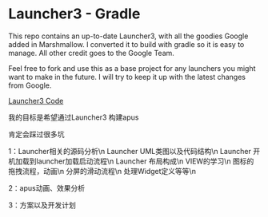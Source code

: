 # Launcher3 - Gradle

This repo contains an up-to-date Launcher3, with all the goodies Google added in Marshmallow. I converted it to build with gradle so it is easy to manage. All other credit goes to the Google Team.

Feel free to fork and use this as a base project for any launchers you might want to make in the future. I will try to keep it up with the latest changes from Google.

[Launcher3 Code](https://android.googlesource.com/platform/packages/apps/Launcher3/)


我的目标是希望通过Launcher3 构建apus

肯定会踩过很多坑

1：Launcher相关的源码分析\n
        Launcher  UML类图以及代码结构\n
        Launcher  开机加载到launcher加载启动流程\n
        Launcher  布局构成\n
        VIEW的学习\n
        图标的拖拽流程，动画\n
        分屏的滑动流程\n
        处理Widget定义等等\n

2：apus动画、效果分析


3：方案以及开发计划
